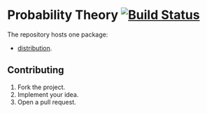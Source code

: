 # Probability Theory [![Build Status][status-svg]][status-url]

The repository hosts one package:

* [distribution](distribution).

## Contributing

1. Fork the project.
2. Implement your idea.
3. Open a pull request.

[status-svg]: https://travis-ci.org/ready-steady/probability.svg?branch=master
[status-url]: https://travis-ci.org/ready-steady/probability
